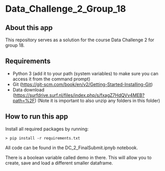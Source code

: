 # Data_Challenge_2_Group_18

## About this app

This repository serves as a solution for the course Data Challenge 2 for group 18. 

## Requirements

* Python 3 (add it to your path (system variables) to make sure you can access it from the command prompt)
* Git (https://git-scm.com/book/en/v2/Getting-Started-Installing-Git)
* Data download (https://surfdrive.surf.nl/files/index.php/s/fxagZ7HdQVv4MEB?path=%2F) (Note it is important to also unzip any folders in this folder)

## How to run this app
Install all required packages by running:
```
> pip install -r requirements.txt
```

All code can be found in the DC_2_FinalSubmit.ipnyb notebook. 

There is a boolean variable called demo in there. This will allow you to create, save and load a different smaller dataframe. 
